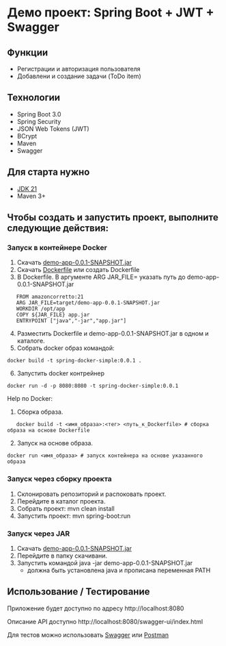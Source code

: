 # Демо проект: Spring Boot + JWT + Swagger


## Функции

* Регистрации и авторизация пользователя
* Добавлени и создание задачи (ToDo item)

## Технологии

* Spring Boot 3.0
* Spring Security
* JSON Web Tokens (JWT)
* BCrypt
* Maven
* Swagger

## Для старта нужно

* [JDK 21](https://docs.aws.amazon.com/corretto/latest/corretto-21-ug/downloads-list.html)
* Maven 3+

## Чтобы создать и запустить проект, выполните следующие действия:

### Запуск в контейнере Docker

1. Скачать [demo-app-0.0.1-SNAPSHOT.jar](target%2Fdemo-app-0.0.1-SNAPSHOT.jar) 
2. Скачать [Dockerfile](Dockerfile) или создать Dockerfile
3. В Dockerfile. В аргументе ARG JAR_FILE= указать путь до demo-app-0.0.1-SNAPSHOT.jar
```
   FROM amazoncorretto:21
   ARG JAR_FILE=target/demo-app-0.0.1-SNAPSHOT.jar
   WORKDIR /opt/app
   COPY ${JAR_FILE} app.jar
   ENTRYPOINT ["java","-jar","app.jar"]
```
4. Разместить Dockerfile и demo-app-0.0.1-SNAPSHOT.jar в одном и каталоге.
5. Собрать docker образ командой:
```
docker build -t spring-docker-simple:0.0.1 .
```
6. Запустить docker контрейнер
```
docker run -d -p 8080:8080 -t spring-docker-simple:0.0.1 
```

Help по Docker:
1. Сборка образа.
```
   docker build -t <имя_образа>:<тег> <путь_к_Dockerfile> # сборка образа на основе Dockerfile
```
2. Запуск на основе образа.
```
docker run <имя_образа> # запуск контейнера на основе указанного образа
```
### Запуск через сборку проекта
1. Склонировать репозиторий и распоковать проект.
2. Перейдите в каталог проекта.
3. Собрать проект: mvn clean install
4. Запустить проект: mvn spring-boot:run 

### Запуск через JAR 
1. Скачать [demo-app-0.0.1-SNAPSHOT.jar](target%2Fdemo-app-0.0.1-SNAPSHOT.jar)
2. Перейдите в папку скачивани.
3. Запустить командой java -jar demo-app-0.0.1-SNAPSHOT.jar
    - должна быть установлена java и прописана переменная PATH

## Использование / Тестирование

Приложение будет доступно по адресу http://localhost:8080

Описание API доступно http://localhost:8080/swagger-ui/index.html

Для тестов можно использовать [Swagger](docs/swagger/swagger-test.md) или [Postman](docs/postman/postman-test.md)



